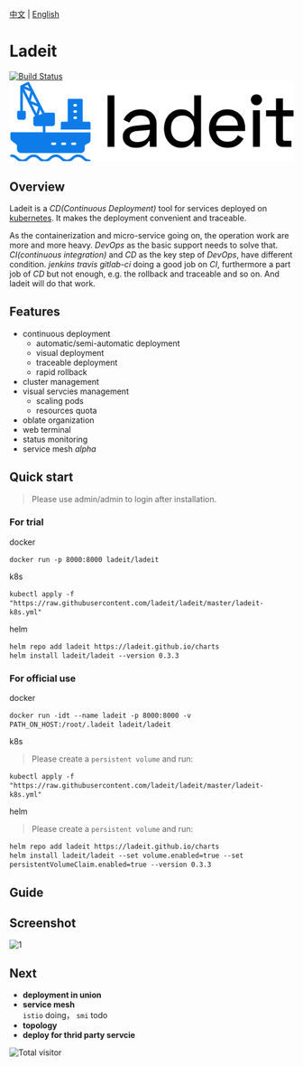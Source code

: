 [中文](./README_zh.md) | [English](./README.md)

# Ladeit
[![Build Status](https://travis-ci.com/ladeit/ladeit.svg?branch=master)](https://travis-ci.com/github/ladeit/ladeit)
![ladeit logo](https://github.com/ladeit/ladeit.github.io/blob/master/images/ladeit-logo.svg)

## Overview
Ladeit is a _CD(Continuous Deployment)_ tool for services deployed on [kubernetes](https://github.com/kubernetes/kubernetes). It makes the deployment convenient and traceable.

As the containerization and micro-service going on, the operation work are more and more heavy. _DevOps_ as the basic support needs to solve that. _CI(continuous integration)_ and _CD_ as the key step of _DevOps_, have different condition. _jenkins_ _travis_ _gitlab-ci_ doing a good job on _CI_, furthermore a part job of _CD_ but not enough, e.g. the rollback and traceable and so on. And ladeit will do that work.

## Features
* continuous deployment
  * automatic/semi-automatic deployment
  * visual deployment
  * traceable deployment
  * rapid rollback
* cluster management
* visual servcies management
  * scaling pods 
  * resources quota
* oblate organization
* web terminal
* status monitoring
* service mesh *alpha*

## Quick start

> Please use admin/admin to login after installation.

### For trial

docker
```
docker run -p 8000:8000 ladeit/ladeit
```
k8s
```
kubectl apply -f "https://raw.githubusercontent.com/ladeit/ladeit/master/ladeit-k8s.yml"
```
helm
``` 
helm repo add ladeit https://ladeit.github.io/charts
helm install ladeit/ladeit --version 0.3.3
```

### For official use

docker
```
docker run -idt --name ladeit -p 8000:8000 -v PATH_ON_HOST:/root/.ladeit ladeit/ladeit
```
k8s
> Please create a `persistent volume` and run: 
```
kubectl apply -f "https://raw.githubusercontent.com/ladeit/ladeit/master/ladeit-k8s.yml"
```
helm
> Please create a `persistent volume` and run: 
```
helm repo add ladeit https://ladeit.github.io/charts
helm install ladeit/ladeit --set volume.enabled=true --set persistentVolumeClaim.enabled=true --version 0.3.3
```

## Guide


## Screenshot
![1](https://www.docker.com/sites/default/files/d8/styles/role_icon/public/2020-01/DesktopAction%402.png?itok=fSjduwO7)

## Next
-  **deployment in union**
-  **service mesh**   
`istio` doing， `smi` todo
-  **topology**
-  **deploy for thrid party servcie**

![Total visitor](https://visitor-badge.glitch.me/badge?page_id=ladeit.ladeit)